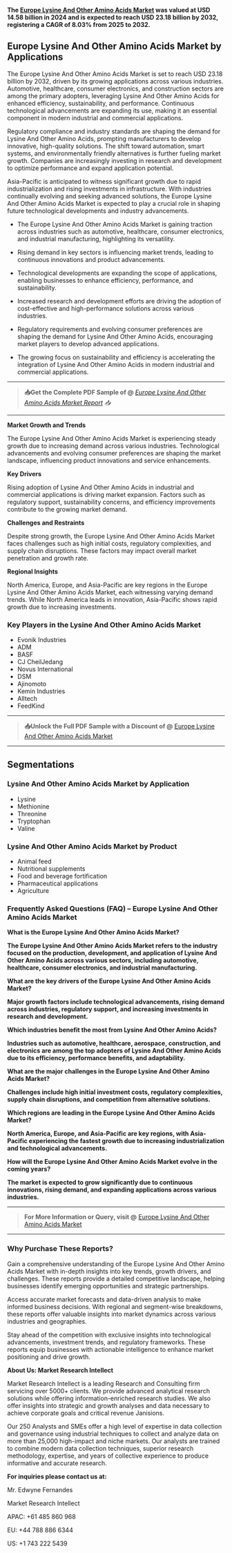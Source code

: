 <p><strong>The <a href="https://www.marketresearchintellect.com/download-sample/?rid=204297&amp;utm_source=Pulse-April-Europe&amp;utm_medium=852">Europe Lysine And Other Amino Acids Market</a> was valued at USD 14.58 billion in 2024 and is expected to reach USD 23.18 billion by 2032, registering a CAGR of 8.03% from 2025 to 2032.</strong></p><h2>Europe Lysine And Other Amino Acids Market by Applications&nbsp;</h2><p><p>The Europe Lysine And Other Amino Acids Market is set to reach USD 23.18 billion by 2032, driven by its growing applications across various industries. Automotive, healthcare, consumer electronics, and construction sectors are among the primary adopters, leveraging Lysine And Other Amino Acids for enhanced efficiency, sustainability, and performance. Continuous technological advancements are expanding its use, making it an essential component in modern industrial and commercial applications.</p><p>Regulatory compliance and industry standards are shaping the demand for Lysine And Other Amino Acids, prompting manufacturers to develop innovative, high-quality solutions. The shift toward automation, smart systems, and environmentally friendly alternatives is further fueling market growth. Companies are increasingly investing in research and development to optimize performance and expand application potential.</p><p>Asia-Pacific is anticipated to witness significant growth due to rapid industrialization and rising investments in infrastructure. With industries continually evolving and seeking advanced solutions, the Europe Lysine And Other Amino Acids Market is expected to play a crucial role in shaping future technological developments and industry advancements.</p></p><ul><li><p>The Europe Lysine And Other Amino Acids Market is gaining traction across industries such as automotive, healthcare, consumer electronics, and industrial manufacturing, highlighting its versatility.</p></li><li><p>Rising demand in key sectors is influencing market trends, leading to continuous innovations and product advancements.</p></li><li><p>Technological developments are expanding the scope of applications, enabling businesses to enhance efficiency, performance, and sustainability.</p></li><li><p>Increased research and development efforts are driving the adoption of cost-effective and high-performance solutions across various industries.</p></li><li><p>Regulatory requirements and evolving consumer preferences are shaping the demand for Lysine And Other Amino Acids, encouraging market players to develop advanced applications.</p></li><li><p>The growing focus on sustainability and efficiency is accelerating the integration of Lysine And Other Amino Acids in modern industrial and commercial applications.</p></li></ul><hr /><blockquote><p><strong><span class="font-[700]">📥Get the Complete PDF Sample of @ </span></strong><em><span class="font-[700]"><a href="https://www.marketresearchintellect.com/download-sample/?rid=204297&amp;utm_source=Pulse-April-Europe&amp;utm_medium=852" target="_blank" data-tracking-control-name="article-ssr-frontend-pulse_little-text-block" data-tracking-will-navigate="" data-test-link="">Europe Lysine And Other Amino Acids Market Report</a>&nbsp;📥</span></em></p></blockquote><hr /><p class="" data-start="77" data-end="360"><strong data-start="77" data-end="105">Market Growth and Trends</strong></p><p class="" data-start="77" data-end="360">The Europe Lysine And Other Amino Acids Market is experiencing steady growth due to increasing demand across various industries. Technological advancements and evolving consumer preferences are shaping the market landscape, influencing product innovations and service enhancements.</p><p class="" data-start="362" data-end="606"><strong data-start="362" data-end="377">Key Drivers</strong></p><p class="" data-start="362" data-end="606">Rising adoption of Lysine And Other Amino Acids in industrial and commercial applications is driving market expansion. Factors such as regulatory support, sustainability concerns, and efficiency improvements contribute to the growing market demand.</p><p class="" data-start="608" data-end="849"><strong data-start="608" data-end="637">Challenges and Restraints</strong></p><p class="" data-start="608" data-end="849">Despite strong growth, the Europe Lysine And Other Amino Acids Market faces challenges such as high initial costs, regulatory complexities, and supply chain disruptions. These factors may impact overall market penetration and growth rate.</p><p class="" data-start="851" data-end="1095"><strong data-start="851" data-end="872">Regional Insights</strong></p><p class="" data-start="851" data-end="1095">North America, Europe, and Asia-Pacific are key regions in the Europe Lysine And Other Amino Acids Market, each witnessing varying demand trends. While North America leads in innovation, Asia-Pacific shows rapid growth due to increasing investments.</p><p><h3>Key Players in the Lysine And Other Amino Acids Market </h3><ul><li>Evonik Industries</li><li> ADM</li><li> BASF</li><li> CJ CheilJedang</li><li> Novus International</li><li> DSM</li><li> Ajinomoto</li><li> Kemin Industries</li><li> Alltech</li><li> FeedKind</li></ul></p><hr /><blockquote><p><strong>📥Unlock the Full PDF Sample with a Discount of @</strong> <a href="https://www.marketresearchintellect.com/ask-for-discount/?rid=204297&amp;utm_source=Pulse-April-Europe&amp;utm_medium=852">Europe Lysine And Other Amino Acids Market</a></p></blockquote><hr /><p><h2>Segmentations</h2><h3>Lysine And Other Amino Acids Market by Application</h3><ul><li>Lysine</li><li> Methionine</li><li> Threonine</li><li> Tryptophan</li><li> Valine</li></ul><h3>Lysine And Other Amino Acids Market by Product</h3><ul><li>Animal feed</li><li> Nutritional supplements</li><li> Food and beverage fortification</li><li> Pharmaceutical applications</li><li> Agriculture</li></ul></p><h3><strong>Frequently Asked Questions (FAQ) &ndash; Europe Lysine And Other Amino Acids Market</strong></h3><p><strong>What is the Europe Lysine And Other Amino Acids Market?</strong></p><p><strong>The Europe Lysine And Other Amino Acids Market refers to the industry focused on the production, development, and application of Lysine And Other Amino Acids across various sectors, including automotive, healthcare, consumer electronics, and industrial manufacturing.</strong></p><p><strong>What are the key drivers of the Europe Lysine And Other Amino Acids Market?</strong></p><p><strong>Major growth factors include technological advancements, rising demand across industries, regulatory support, and increasing investments in research and development.</strong></p><p><strong>Which industries benefit the most from Lysine And Other Amino Acids?</strong></p><p><strong>Industries such as automotive, healthcare, aerospace, construction, and electronics are among the top adopters of Lysine And Other Amino Acids due to its efficiency, performance benefits, and adaptability.</strong></p><p><strong>What are the major challenges in the Europe Lysine And Other Amino Acids Market?</strong></p><p><strong>Challenges include high initial investment costs, regulatory complexities, supply chain disruptions, and competition from alternative solutions.</strong></p><p><strong>Which regions are leading in the Europe Lysine And Other Amino Acids Market?</strong></p><p><strong>North America, Europe, and Asia-Pacific are key regions, with Asia-Pacific experiencing the fastest growth due to increasing industrialization and technological advancements.</strong></p><p><strong>How will the Europe Lysine And Other Amino Acids Market evolve in the coming years?</strong></p><p><strong>The market is expected to grow significantly due to continuous innovations, rising demand, and expanding applications across various industries.</strong></p><hr /><blockquote><p><span class="font-[700]"><strong>For More Information or Query, visit&nbsp;@</strong>&nbsp;</span><span class="font-[700]"><a href="https://www.marketresearchintellect.com/product/lysine-and-other-amino-acids-market-size-and-forecast/?utm_source=Linkedin&utm_medium=852" target="_blank" data-tracking-control-name="article-ssr-frontend-pulse_little-text-block" data-tracking-will-navigate="" data-test-link="">Europe Lysine And Other Amino Acids Market</a></span></p></blockquote><hr /><h3><strong data-start="0" data-end="31">Why Purchase These Reports?</strong></h3><p class="" data-start="35" data-end="297">Gain a comprehensive understanding of the Europe Lysine And Other Amino Acids Market with in-depth insights into key trends, growth drivers, and challenges. These reports provide a detailed competitive landscape, helping businesses identify emerging opportunities and strategic partnerships.</p><p class="" data-start="299" data-end="540">Access accurate market forecasts and data-driven analysis to make informed business decisions. With regional and segment-wise breakdowns, these reports offer valuable insights into market dynamics across various industries and geographies.</p><p class="" data-start="542" data-end="784">Stay ahead of the competition with exclusive insights into technological advancements, investment trends, and regulatory frameworks. These reports equip businesses with actionable intelligence to enhance market positioning and drive growth.</p><p><strong><span class="font-[700]">About Us: Market Research Intellect</span></strong></p><p><span class="">Market Research Intellect is a leading Research and Consulting firm servicing over 5000+ clients. We provide advanced analytical research solutions while offering information-enriched research studies.&nbsp;</span>We also offer insights into strategic and growth analyses and data necessary to achieve corporate goals and critical revenue Janisions.</p><p><span class="">Our 250 Analysts and SMEs offer a high level of expertise in data collection and governance using industrial techniques to collect and analyze data on more than 25,000 high-impact and niche markets. Our analysts are trained to combine modern data collection techniques, superior research methodology, expertise, and years of collective experience to produce informative and accurate research.</span></p><p><strong>For inquiries please contact us at:</strong></p><p>Mr. Edwyne Fernandes</p><p>Market Research Intellect</p><p>APAC: +61 485 860 968</p><p>EU: +44 788 886 6344</p><p>US: +1 743 222 5439</p>